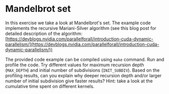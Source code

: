 # Mandelbrot set 

In this exercise we take a look at Mandelbrot's set. The example code
implements the recursive Mariani-Silver algorithm (see this blog post
for detailed description of the algorithm: [https://devblogs.nvidia.com/parallelforall/introduction-cuda-dynamic-parallelism/](https://devblogs.nvidia.com/parallelforall/introduction-cuda-dynamic-parallelism/))

The provided code example can be compiled using `make` command. Run and profile the
code. Try different values for maximum recursion depth (`MAX_DEPTH`) and initial
number of subdivisions (`INIT_SUBDIV`). Based on the profiling results, can you
explain why deeper recursion depth and/or larger number of initial subdivision
give faster results? Hint: take a look at the cumulative time spent on different
kernels.

